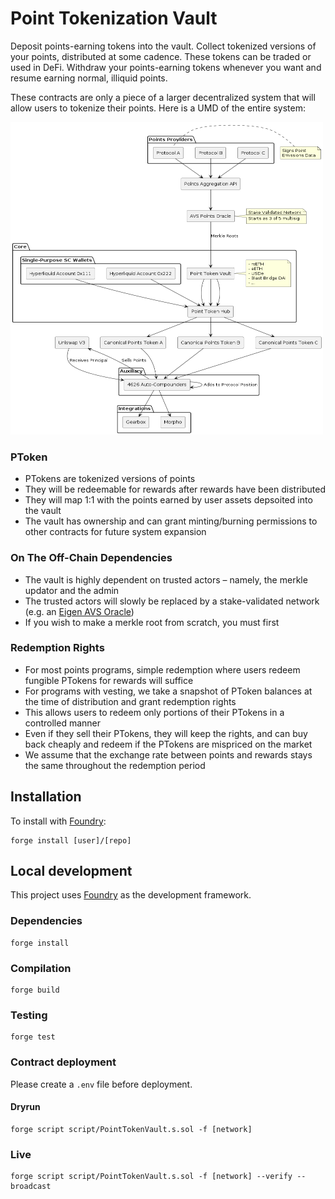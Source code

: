 # Point Tokenization Vault

Deposit points-earning tokens into the vault. Collect tokenized versions of your points, distributed at some cadence. These tokens can be traded or used in DeFi. Withdraw your points-earning tokens whenever you want and resume earning normal, illiquid points.

These contracts are only a piece of a larger decentralized system that will allow users to tokenize their points. Here is a UMD of the entire system:

<img src="./assets/point-tokenization-system.png" width="500" height="500">

### PToken

- PTokens are tokenized versions of points
- They will be redeemable for rewards after rewards have been distributed
- They will map 1:1 with the points earned by user assets depsoited into the vault
- The vault has ownership and can grant minting/burning permissions to other contracts for future system expansion

### On The Off-Chain Dependencies

- The vault is highly dependent on trusted actors – namely, the merkle updator and the admin
- The trusted actors will slowly be replaced by a stake-validated network (e.g. an [Eigen AVS Oracle](https://docs.eigenlayer.xyz/eigenlayer/overview/key-terms))
- If you wish to make a merkle root from scratch, you must first

### Redemption Rights

- For most points programs, simple redemption where users redeem fungible PTokens for rewards will suffice
- For programs with vesting, we take a snapshot of PToken balances at the time of distribution and grant redemption rights
- This allows users to redeem only portions of their PTokens in a controlled manner
- Even if they sell their PTokens, they will keep the rights, and can buy back cheaply and redeem if the PTokens are mispriced on the market
- We assume that the exchange rate between points and rewards stays the same throughout the redemption period


## Installation

To install with [Foundry](https://github.com/gakonst/foundry):

```
forge install [user]/[repo]
```

## Local development

This project uses [Foundry](https://github.com/gakonst/foundry) as the development framework.

### Dependencies

```
forge install
```

### Compilation

```
forge build
```

### Testing

```
forge test
```

### Contract deployment

Please create a `.env` file before deployment.

#### Dryrun

```
forge script script/PointTokenVault.s.sol -f [network]
```

### Live

```
forge script script/PointTokenVault.s.sol -f [network] --verify --broadcast
```